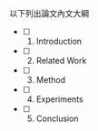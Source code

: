 以下列出論文內文大綱

- [ ] 1. Introduction
- [ ] 2. Related Work
- [ ] 3. Method
- [ ] 4. Experiments
- [ ] 5. Conclusion
